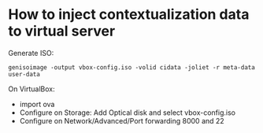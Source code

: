 # How to inject contextualization data to virtual server
Generate ISO:

`genisoimage -output vbox-config.iso -volid cidata -joliet -r meta-data user-data`

On VirtualBox:
- import ova
- Configure on Storage: Add Optical disk and select vbox-config.iso
- Configure on Network/Advanced/Port forwarding 8000 and 22
